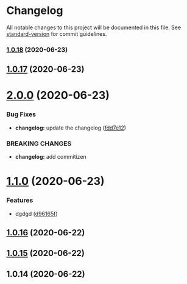 # Changelog

All notable changes to this project will be documented in this file. See [standard-version](https://github.com/conventional-changelog/standard-version) for commit guidelines.

### [1.0.18](https://github.com/1225zhangqian/create-my-react-app/compare/v1.0.17...v1.0.18) (2020-06-23)

## [1.0.17](https://github.com/1225zhangqian/create-my-react-app/compare/v2.0.0...v1.0.17) (2020-06-23)



# [2.0.0](https://github.com/1225zhangqian/create-my-react-app/compare/v1.1.0...v2.0.0) (2020-06-23)


### Bug Fixes

* **changelog:** update the changelog ([fdd7e12](https://github.com/1225zhangqian/create-my-react-app/commit/fdd7e12c2881a462e6084702740918d82784840e))


### BREAKING CHANGES

* **changelog:** add commitizen



# [1.1.0](https://github.com/1225zhangqian/create-my-react-app/compare/v1.0.16...v1.1.0) (2020-06-23)


### Features

* dgdgd ([d96165f](https://github.com/1225zhangqian/create-my-react-app/commit/d96165f081d078e81de9e30aa26e447d08541abf))



## [1.0.16](https://github.com/1225zhangqian/create-my-react-app/compare/v1.0.15...v1.0.16) (2020-06-22)



## [1.0.15](https://github.com/1225zhangqian/create-my-react-app/compare/v1.0.14...v1.0.15) (2020-06-22)



## 1.0.14 (2020-06-22)
